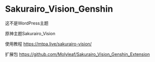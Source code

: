# Sakurairo_Vision_Genshin

这不是WordPress主题

原神主题Sakurairo_Vision

使用教程 https://mtpa.live/sakurairo-vision/

扩展包 https://github.com/Molyleaf/Sakurairo_Vision_Genshin_Extension
